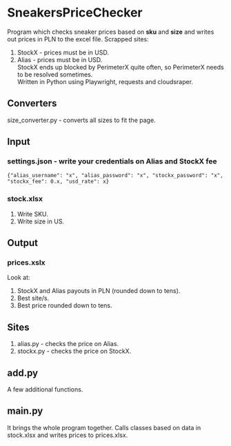 # SneakersPriceChecker

Program which checks sneaker prices based on **sku** and **size** and writes out prices in PLN to the excel file. Scrapped sites:

1. StockX - prices must be in USD.
2. Alias - prices must be in USD.
   <br />
   StockX ends up blocked by PerimeterX quite often, so PerimeterX needs to be resolved sometimes.<br />
   Written in Python using Playwright, requests and cloudsraper.

## Converters

size_converter.py - converts all sizes to fit the page.

## Input

### settings.json - write your credentials on Alias and StockX fee

`{"alias_username": "x", "alias_password": "x", "stockx_password": "x", "stockx_fee": 0.x, "usd_rate": x}`

### stock.xlsx

1. Write SKU.
2. Write size in US.
   <br />

## Output

### prices.xslx

Look at:

1. StockX and Alias payouts in PLN (rounded down to tens).
2. Best site/s.
3. Best price rounded down to tens.
   <br />

## Sites

1. alias.py - checks the price on Alias.
2. stockx.py - checks the price on StockX.
   <br />

## add.py

A few additional functions.

## main.py

It brings the whole program together. Calls classes based on data in stock.xlsx and writes prices to prices.xlsx.
